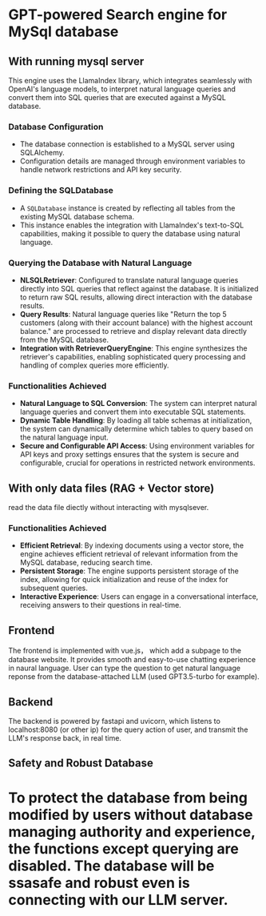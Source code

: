 # GPT-powered Search engine for MySql database

## With running mysql server
This engine uses the LlamaIndex library, which integrates seamlessly with OpenAI's language models, to interpret natural language queries and convert them into SQL queries that are executed against a MySQL database.

### Database Configuration
- The database connection is established to a MySQL server using SQLAlchemy. 
- Configuration details are managed through environment variables to handle network restrictions and API key security.

### Defining the SQLDatabase
- A `SQLDatabase` instance is created by reflecting all tables from the existing MySQL database schema. 
- This instance enables the integration with LlamaIndex's text-to-SQL capabilities, making it possible to query the database using natural language.

### Querying the Database with Natural Language
- **NLSQLRetriever**: Configured to translate natural language queries directly into SQL queries that reflect against the database. It is initialized to return raw SQL results, allowing direct interaction with the database results.
- **Query Results**: Natural language queries like "Return the top 5 customers (along with their account balance) with the highest account balance." are processed to retrieve and display relevant data directly from the MySQL database.
- **Integration with RetrieverQueryEngine**: This engine synthesizes the retriever's capabilities, enabling sophisticated query processing and handling of complex queries more efficiently.

### Functionalities Achieved
- **Natural Language to SQL Conversion**: The system can interpret natural language queries and convert them into executable SQL statements.
- **Dynamic Table Handling**: By loading all table schemas at initialization, the system can dynamically determine which tables to query based on the natural language input.
- **Secure and Configurable API Access**: Using environment variables for API keys and proxy settings ensures that the system is secure and configurable, crucial for operations in restricted network environments.

## With only data files (RAG + Vector store)
read the data file diectly without interacting with mysqlsever.
### Functionalities Achieved
- **Efficient Retrieval**: By indexing documents using a vector store, the engine achieves efficient retrieval of relevant information from the MySQL database, reducing search time.
- **Persistent Storage**: The engine supports persistent storage of the index, allowing for quick initialization and reuse of the index for subsequent queries.
- **Interactive Experience**: Users can engage in a conversational interface, receiving answers to their questions in real-time.

## Frontend
The frontend is implemented with vue.js， which add a subpage to the database website. It provides smooth and easy-to-use chatting experience in naural language. User can type the question to get natural language reponse from the database-attached LLM (used GPT3.5-turbo for example). 

## Backend
The backend is powered by fastapi and uvicorn, which listens to localhost:8080 (or other ip) for the query action of user, and transmit the LLM's response back, in real time.

## Safety and Robust Database
To protect the database from being modified by users without database managing authority and experience, the functions except querying are disabled. The database will be ssasafe and robust even is connecting with our LLM server.
=======

